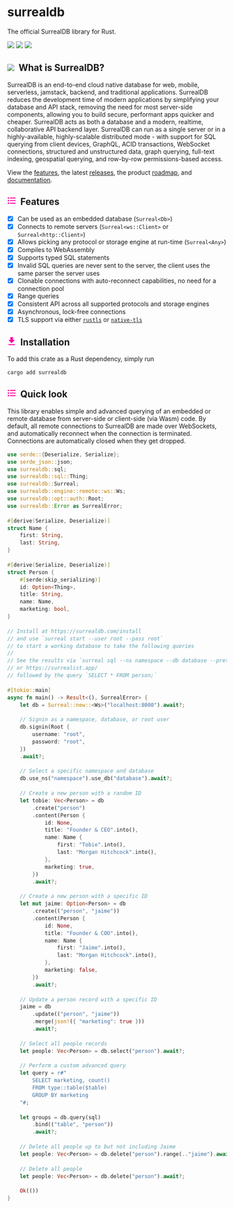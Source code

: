 # surrealdb

The official SurrealDB library for Rust.

[![](https://img.shields.io/badge/status-beta-ff00bb.svg?style=flat-square)](https://github.com/surrealdb/surrealdb) [![](https://img.shields.io/badge/docs-view-44cc11.svg?style=flat-square)](https://surrealdb.com/docs/integration/libraries/rust) [![](https://img.shields.io/badge/license-Apache_License_2.0-00bfff.svg?style=flat-square)](https://github.com/surrealdb/surrealdb)

<h2><img height="20" src="https://github.com/surrealdb/surrealdb/blob/main/img/whatissurreal.svg?raw=true">&nbsp;&nbsp;What is SurrealDB?</h2>

SurrealDB is an end-to-end cloud native database for web, mobile, serverless, jamstack, backend, and traditional applications. SurrealDB reduces the development time of modern applications by simplifying your database and API stack, removing the need for most server-side components, allowing you to build secure, performant apps quicker and cheaper. SurrealDB acts as both a database and a modern, realtime, collaborative API backend layer. SurrealDB can run as a single server or in a highly-available, highly-scalable distributed mode - with support for SQL querying from client devices, GraphQL, ACID transactions, WebSocket connections, structured and unstructured data, graph querying, full-text indexing, geospatial querying, and row-by-row permissions-based access.

View the [features](https://surrealdb.com/features), the latest [releases](https://surrealdb.com/releases), the product [roadmap](https://surrealdb.com/roadmap), and [documentation](https://surrealdb.com/docs).

<h2><img height="20" src="https://github.com/surrealdb/surrealdb/blob/main/img/features.svg?raw=true">&nbsp;&nbsp;Features</h2>

- [x] Can be used as an embedded database (`Surreal<Db>`)
- [x] Connects to remote servers (`Surreal<ws::Client>` or `Surreal<http::Client>`)
- [x] Allows picking any protocol or storage engine at run-time (`Surreal<Any>`)
- [x] Compiles to WebAssembly
- [x] Supports typed SQL statements
- [x] Invalid SQL queries are never sent to the server, the client uses the same parser the server uses
- [x] Clonable connections with auto-reconnect capabilities, no need for a connection pool
- [x] Range queries
- [x] Consistent API across all supported protocols and storage engines
- [x] Asynchronous, lock-free connections
- [x] TLS support via either [`rustls`](https://crates.io/crates/rustls) or [`native-tls`](https://crates.io/crates/native-tls)

<h2><img height="20" src="https://github.com/surrealdb/surrealdb/blob/main/img/installation.svg?raw=true">&nbsp;&nbsp;Installation</h2>

To add this crate as a Rust dependency, simply run

```bash
cargo add surrealdb
```

<h2><img height="20" src="https://github.com/surrealdb/surrealdb/blob/main/img/features.svg?raw=true">&nbsp;&nbsp;Quick look</h2>

This library enables simple and advanced querying of an embedded or remote database from server-side or client-side (via Wasm) code. By default, all remote connections to SurrealDB are made over WebSockets, and automatically reconnect when the connection is terminated. Connections are automatically closed when they get dropped.

```rust
use serde::{Deserialize, Serialize};
use serde_json::json;
use surrealdb::sql;
use surrealdb::sql::Thing;
use surrealdb::Surreal;
use surrealdb::engine::remote::ws::Ws;
use surrealdb::opt::auth::Root;
use surrealdb::Error as SurrealError;

#[derive(Serialize, Deserialize)]
struct Name {
    first: String,
    last: String,
}

#[derive(Serialize, Deserialize)]
struct Person {
    #[serde(skip_serializing)]
    id: Option<Thing>,
    title: String,
    name: Name,
    marketing: bool,
}

// Install at https://surrealdb.com/install 
// and use `surreal start --user root --pass root`
// to start a working database to take the following queries
// 
// See the results via `surreal sql --ns namespace --db database --pretty` 
// or https://surrealist.app/
// followed by the query `SELECT * FROM person;`

#[tokio::main]
async fn main() -> Result<(), SurrealError> {
    let db = Surreal::new::<Ws>("localhost:8000").await?;

    // Signin as a namespace, database, or root user
    db.signin(Root {
        username: "root",
        password: "root",
    })
    .await?;

    // Select a specific namespace and database
    db.use_ns("namespace").use_db("database").await?;

    // Create a new person with a random ID
    let tobie: Vec<Person> = db
        .create("person")
        .content(Person {
            id: None,
            title: "Founder & CEO".into(),
            name: Name {
                first: "Tobie".into(),
                last: "Morgan Hitchcock".into(),
            },
            marketing: true,
        })
        .await?;

    // Create a new person with a specific ID
    let mut jaime: Option<Person> = db
        .create(("person", "jaime"))
        .content(Person {
            id: None,
            title: "Founder & COO".into(),
            name: Name {
                first: "Jaime".into(),
                last: "Morgan Hitchcock".into(),
            },
            marketing: false,
        })
        .await?;

    // Update a person record with a specific ID
    jaime = db
        .update(("person", "jaime"))
        .merge(json!({ "marketing": true }))
        .await?;

    // Select all people records
    let people: Vec<Person> = db.select("person").await?;

    // Perform a custom advanced query
    let query = r#"
        SELECT marketing, count()
        FROM type::table($table)
        GROUP BY marketing
    "#;

    let groups = db.query(sql)
        .bind(("table", "person"))
        .await?;

    // Delete all people up to but not including Jaime
    let people: Vec<Person> = db.delete("person").range(.."jaime").await?;

    // Delete all people
    let people: Vec<Person> = db.delete("person").await?;

    Ok(())
}
```
